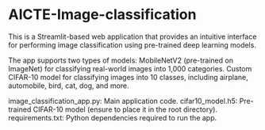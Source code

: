 # AICTE-Image-classification
This is a Streamlit-based web application that provides an intuitive interface for performing image classification using pre-trained deep learning models. 

The app supports two types of models:
MobileNetV2 (pre-trained on ImageNet) for classifying real-world images into 1,000 categories.
Custom CIFAR-10 model for classifying images into 10 classes, including airplane, automobile, bird, cat, dog, and more.

image_classification_app.py: Main application code.
cifar10_model.h5: Pre-trained CIFAR-10 model (ensure to place it in the root directory).
requirements.txt: Python dependencies required to run the app.
